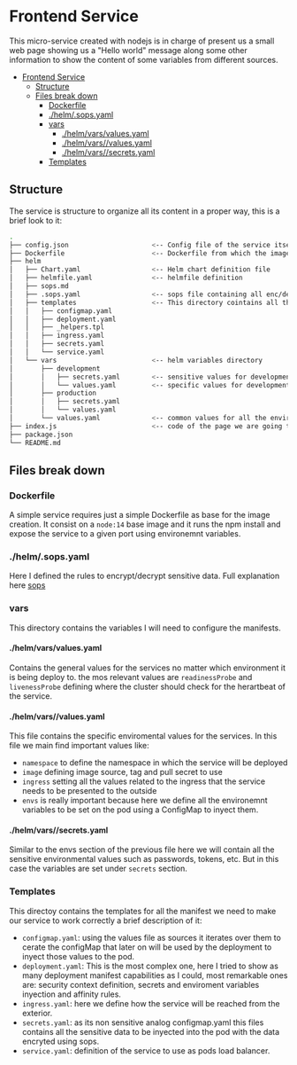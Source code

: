 # Frontend Service

This micro-service created with nodejs is in charge of present us a small web page showing us a "Hello world" message along some other information to show the content of some variables from different sources.

- [Frontend Service](#frontend-service)
  - [Structure](#structure)
  - [Files break down](#files-break-down)
    - [Dockerfile](#dockerfile)
    - [./helm/.sops.yaml](#helmsopsyaml)
    - [vars](#vars)
      - [./helm/vars/values.yaml](#helmvarsvaluesyaml)
      - [./helm/vars//values.yaml](#helmvarsvaluesyaml-1)
      - [./helm/vars//secrets.yaml](#helmvarssecretsyaml)
    - [Templates](#templates)

## Structure

The service is structure to organize all its content in a proper way, this is a brief look to it:

```bash
.
├── config.json                     <-- Config file of the service itself
├── Dockerfile                      <-- Dockerfile from which the image will be created
├── helm                             
│   ├── Chart.yaml                  <-- Helm chart definition file
│   ├── helmfile.yaml               <-- helmfile definition
│   ├── sops.md                     
│   ├── .sops.yaml                  <-- sops file containing all enc/dec rules for sensitive data
│   ├── templates                   <-- This directory cointains all the templates manifest we will need for the service
│   │   ├── configmap.yaml          
│   │   ├── deployment.yaml         
│   │   ├── _helpers.tpl            
│   │   ├── ingress.yaml            
│   │   ├── secrets.yaml            
│   │   └── service.yaml            
│   └── vars                        <-- helm variables directory
│       ├── development             
│       │   ├── secrets.yaml        <-- sensitive values for development env
│       │   └── values.yaml         <-- specific values for development env
│       ├── production              
│       │   ├── secrets.yaml        
│       │   └── values.yaml         
│       └── values.yaml             <-- common values for all the environemnts
├── index.js                        <-- code of the page we are going to show
├── package.json
└── README.md
```

## Files break down

### Dockerfile

A simple service requires just a simple Dockerfile as base for the image creation. It consist on a `node:14` base image and it runs the npm install and expose the service to a given port using environemnt variables.


### ./helm/.sops.yaml

Here I defined the rules to encrypt/decrypt sensitive data. Full explanation here [sops](./helm/sops.md)

### vars

This directory contains the variables I will need to configure the manifests.

#### ./helm/vars/values.yaml

Contains the general values for the services no matter which environment it is being deploy to. the mos relevant values are `readinessProbe` and `livenessProbe` defining where the cluster should check for the herartbeat of the service.

#### ./helm/vars/<env>/values.yaml

This file contains the specific enviromental values for the services. In this file we main find important values like:
- `namespace` to define the namespace in which the service will be deployed
- `image` defining image source, tag and pull secret to use
- `ingress` setting all the values related to the ingress that the service needs to be presented to the outside
- `envs` is really important because here we define all the environemnt variables to be set on the pod using a ConfigMap to inyect them.

#### ./helm/vars/<env>/secrets.yaml

Similar to the envs section of the previous file here we will contain all the sensitive environmental values such as passwords, tokens, etc. But in this case the variables are set under `secrets` section. 

### Templates

This directoy contains the templates for all the manifest we need to make our service to work correctly a brief description of it:

- `configmap.yaml`: using the values file as sources it iterates over them to cerate the configMap that later on will be used by the deployment to inyect those values to the pod.
- `deployment.yaml`: This is the most complex one, here I tried to show as many  deployment manifest capabilities as I could, most remarkable ones are: security context definition, secrets and enviroment variables inyection and affinity rules.
- `ingress.yaml`: here we define how the service will be reached from the exterior.
- `secrets.yaml`: as its non sensitive analog configmap.yaml this files contains all the sensitive data to be inyected into the pod with the data encryted using sops.
- `service.yaml`: definition of the service to use as pods load balancer.
